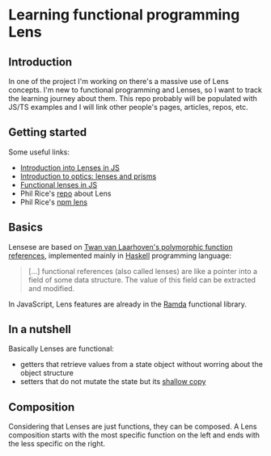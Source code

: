 # Learning functional programming Lens

## Introduction
In one of the project I'm working on there's a massive use of Lens concepts.
I'm new to functional programming and Lenses, so I want to track the learning journey about them.
This repo probably will be populated with JS/TS examples and I will link other people's pages, articles, repos, etc.

## Getting started
Some useful links:
* [Introduction into Lenses in JS](https://medium.com/javascript-inside/an-introduction-into-lenses-in-javascript-e494948d1ea5)
* [Introduction to optics: lenses and prisms](https://medium.com/@gcanti/introduction-to-optics-lenses-and-prisms-3230e73bfcfe)
* [Functional lenses in JS](https://www.linkedin.com/pulse/functional-lenses-javascript-vladim%C3%ADr-gorej/)
* Phil Rice's [repo](https://github.com/phil-rice/ts-lens) about Lens
* Phil Rice's [npm lens](https://www.npmjs.com/package/@phil-rice/lens)

## Basics
Lensese are based on [Twan van Laarhoven's polymorphic function references](https://www.twanvl.nl/blog/haskell/cps-functional-references), implemented mainly in [Haskell](https://www.haskell.org/) programming language:
> [...] functional references (also called lenses) are like a pointer into a field of some data structure. The value of this field can be extracted and modified.

In JavaScript, Lens features are already in the [Ramda](https://ramdajs.com/) functional library.

## In a nutshell
Basically Lenses are functional:
* getters that retrieve values from a state object without worring about the object structure
* setters that do not mutate the state but its [shallow copy](https://medium.com/@manjuladube/understanding-deep-and-shallow-copy-in-javascript-13438bad941c)

## Composition 
Considering that Lenses are just functions, they can be composed.
A Lens composition starts with the most specific function on the left and ends with the less specific on the right.

